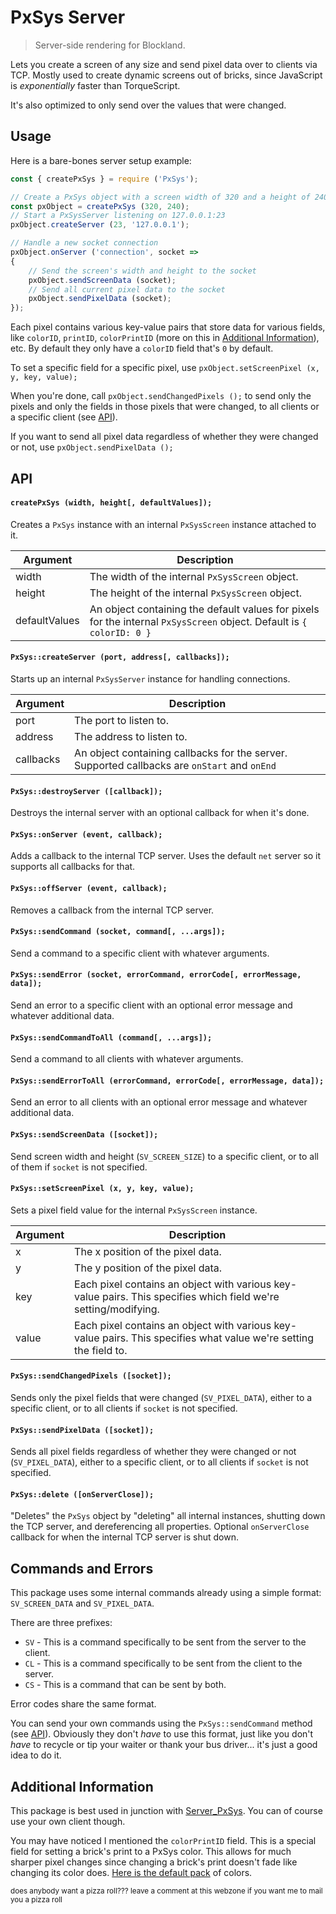 # PxSys Server
> Server-side rendering for Blockland.

Lets you create a screen of any size and send pixel data over to clients via TCP.  Mostly used to create dynamic screens out of bricks, since JavaScript is *exponentially* faster than TorqueScript.

It's also optimized to only send over the values that were changed.


## Usage

Here is a bare-bones server setup example:

```js
const { createPxSys } = require ('PxSys');

// Create a PxSys object with a screen width of 320 and a height of 240
const pxObject = createPxSys (320, 240);
// Start a PxSysServer listening on 127.0.0.1:23
pxObject.createServer (23, '127.0.0.1');

// Handle a new socket connection
pxObject.onServer ('connection', socket =>
{
	// Send the screen's width and height to the socket
	pxObject.sendScreenData (socket);
	// Send all current pixel data to the socket
	pxObject.sendPixelData (socket);
});
```

Each pixel contains various key-value pairs that store data for various fields, like `colorID`, `printID`, `colorPrintID` (more on this in [Additional Information](#additional-information)), etc.  By default they only have a `colorID` field that's `0` by default.

To set a specific field for a specific pixel, use `pxObject.setScreenPixel (x, y, key, value);`

When you're done, call `pxObject.sendChangedPixels ();` to send only the pixels and only the fields in those pixels that were changed, to all clients or a specific client (see [API](#api)).

If you want to send all pixel data regardless of whether they were changed or not, use `pxObject.sendPixelData ();`


## API


#### `createPxSys (width, height[, defaultValues]);`

Creates a `PxSys` instance with an internal `PxSysScreen` instance attached to it.

| Argument     | Description |
| ----------- | ----------- |
| width       | The width of the internal `PxSysScreen` object.  |
| height      | The height of the internal `PxSysScreen` object. |
| defaultValues | An object containing the default values for pixels for the internal `PxSysScreen` object.  Default is `{ colorID: 0 }` |


#### `PxSys::createServer (port, address[, callbacks]);`

Starts up an internal `PxSysServer` instance for handling connections.

| Argument     | Description |
| ----------- | ----------- |
| port       | The port to listen to. |
| address      | The address to listen to. |
| callbacks | An object containing callbacks for the server.  Supported callbacks are `onStart` and `onEnd` |


#### `PxSys::destroyServer ([callback]);`

Destroys the internal server with an optional callback for when it's done.


#### `PxSys::onServer (event, callback);`

Adds a callback to the internal TCP server.  Uses the default `net` server so it supports all callbacks for that.


#### `PxSys::offServer (event, callback);`

Removes a callback from the internal TCP server.


#### `PxSys::sendCommand (socket, command[, ...args]);`

Send a command to a specific client with whatever arguments.


#### `PxSys::sendError (socket, errorCommand, errorCode[, errorMessage, data]);`

Send an error to a specific client with an optional error message and whatever additional data.


#### `PxSys::sendCommandToAll (command[, ...args]);`

Send a command to all clients with whatever arguments.


#### `PxSys::sendErrorToAll (errorCommand, errorCode[, errorMessage, data]);`

Send an error to all clients with an optional error message and whatever additional data.


#### `PxSys::sendScreenData ([socket]);`

Send screen width and height (`SV_SCREEN_SIZE`) to a specific client, or to all of them if `socket` is not specified.


#### `PxSys::setScreenPixel (x, y, key, value);`

Sets a  pixel field value for the internal `PxSysScreen` instance.

| Argument     | Description |
| ----------- | ----------- |
| x       | The x position of the pixel data. |
| y      | The y position of the pixel data. |
| key | Each pixel contains an object with various key-value pairs.  This specifies which field we're setting/modifying. |
| value | Each pixel contains an object with various key-value pairs.  This specifies what value we're setting the field to. |


#### `PxSys::sendChangedPixels ([socket]);`

Sends only the pixel fields that were changed (`SV_PIXEL_DATA`), either to a specific client, or to all clients if `socket` is not specified.


#### `PxSys::sendPixelData ([socket]);`

Sends all pixel fields regardless of whether they were changed or not (`SV_PIXEL_DATA`), either to a specific client, or to all clients if `socket` is not specified.

#### `PxSys::delete ([onServerClose]);`

"Deletes" the `PxSys` object by "deleting" all internal instances, shutting down the TCP server, and dereferencing all properties.  Optional `onServerClose` callback for when the internal TCP server is shut down.


## Commands and Errors

This package uses some internal commands already using a simple format: `SV_SCREEN_DATA` and `SV_PIXEL_DATA`.

There are three prefixes:
* `SV` - This is a command specifically to be sent from the server to the client.
* `CL` - This is a command specifically to be sent from the client to the server.
* `CS` - This is a command that can be sent by both.

Error codes share the same format.

You can send your own commands using the `PxSys::sendCommand` method (see [API](#api)).  Obviously they don't *have* to use this format, just like you don't *have* to recycle or tip your waiter or thank your bus driver... it's just a good idea to do it.


## Additional Information

This package is best used in junction with [Server_PxSys](https://github.com/Electrk/Server_PxSys).  You can of course use your own client though.

You may have noticed I mentioned the `colorPrintID` field.  This is a special field for setting a brick's print to a PxSys color.  This allows for much sharper pixel changes since changing a brick's print doesn't fade like changing its color does.  [Here is the default pack](https://github.com/Electrk/Print_PxSys_Default) of colors.


<sup>does anybody want a pizza roll??? leave a comment at this webzone if you want me to mail you a pizza roll</sup>
